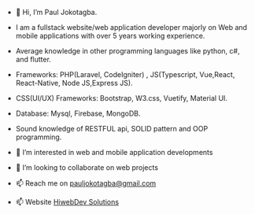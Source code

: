 - 👋 Hi, I’m Paul Jokotagba.
-  I am a fullstack website/web application developer majorly on Web and mobile applications with over 5 years working experience.
-  Average knowledge in other programming languages like python, c#, and flutter.
-  Frameworks: PHP(Laravel, CodeIgniter) , JS(Typescript, Vue,React, React-Native, Node JS,Express JS).
-  CSS(UI/UX) Frameworks: Bootstrap, W3.css, Vuetify, Material UI.
-  Database: Mysql, Firebase, MongoDB.
-  Sound knowledge of RESTFUL api, SOLID pattern and OOP programming.
 
- 👀 I’m interested in web and mobile application developments<br>
- 💞️ I’m looking to collaborate on web  projects<br>
- 📫 Reach me on pauljokotagba@gmail.com<br>
- 📫 Website <a href="https://hiwebdevsolutions.com">HiwebDev Solutions</a>

<!---
kingjokes/kingjokes is a ✨ special ✨ repository because its `README.md` (this file) appears on your GitHub profile.
You can click the Preview link to take a look at your changes.
--->
